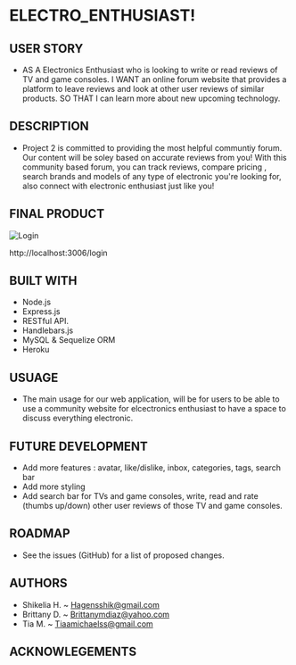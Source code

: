 # ELECTRO_ENTHUSIAST!

## USER STORY
- AS A Electronics Enthusiast who is looking to write or read reviews of TV and game consoles.
I WANT an online forum website that provides a platform to leave reviews and look at other user reviews of similar products.
SO THAT I can learn more about new upcoming technology.


## DESCRIPTION

- Project 2 is committed to providing the most helpful communtiy forum. Our content will be soley based on accurate reviews from you! With this community based forum, you can track reviews, compare pricing , search brands and models of any type of electronic you're looking for, also connect with electronic enthusiast just like you!


## FINAL PRODUCT

![Login](https://user-images.githubusercontent.com/83481294/141714798-e8bf6dc7-6c39-4880-baf7-833b12e62407.jpg)

http://localhost:3006/login


## BUILT WITH

- Node.js 
- Express.js 
- RESTful API.
- Handlebars.js
- MySQL & Sequelize ORM
- Heroku


## USUAGE

- The main usage for our web application, will be for users to be able to use a community website for elcectronics enthusiast to have a space to discuss everything electronic.

## FUTURE DEVELOPMENT

- Add more features : avatar, like/dislike, inbox, categories, tags, search bar
- Add more styling
- Add search bar for TVs and game consoles, write, read and rate (thumbs up/down) other user reviews of those TV and game consoles.

## ROADMAP

- See the issues (GitHub) for a list of proposed changes.

## AUTHORS

- Shikelia H. ~ Hagensshik@gmail.com
- Brittany D. ~ Brittanymdiaz@yahoo.com
- Tia M. ~ Tiaamichaelss@gmail.com

## ACKNOWLEGEMENTS
